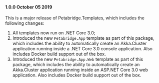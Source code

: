 #### 1.0.0 October 05 2019 ####

This is a major release of Petabridge.Templates, which includes the following changes:

1. All templates now run on .NET Core 3.0;
2. Introduced the new `Petabridge.App` template as part of this package, which includes the ability to automatically create an Akka.Cluster application running inside a .NET Core 3.0 console application. Also includes Docker build support out of the box.
3. Introduced the new `Petabridge.App.Web` template as part of this package, which includes the ability to automatically create an Akka.Cluster application running inside an ASP.NET Core 3.0 web application. Also includes Docker build support out of the box.
